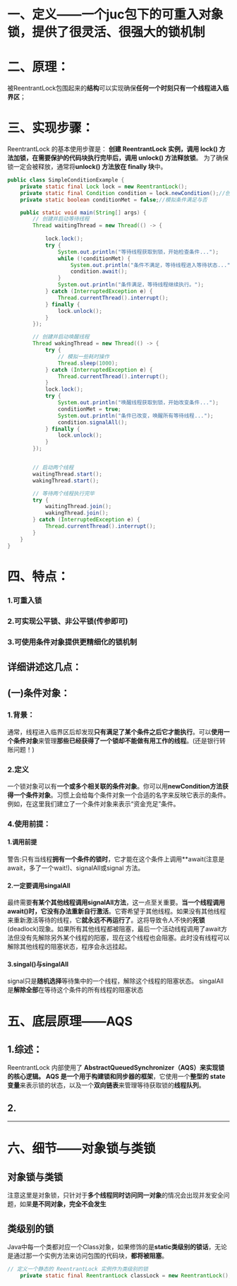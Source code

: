 # 一、定义——一个juc包下的可重入对象锁，提供了很灵活、很强大的锁机制

# 二、原理：
被ReentrantLock包围起来的**结构**可以实现确保**任何一个时刻只有一个线程进入临界区**；

# 三、实现步骤：
ReentrantLock 的基本使用步骤是：
**创建 ReentrantLock 实例，调用 lock() 方法加锁，在需要保护的代码块执行完毕后，调用 unlock() 方法释放锁**。
为了确保锁一定会被释放，通常将**unlock() 方法放在 finally 块**中。



```java
public class SimpleConditionExample {
    private static final Lock lock = new ReentrantLock();
    private static final Condition condition = lock.newCondition();//创建基于lock对象的条件变量！
    private static boolean conditionMet = false;//模拟条件满足与否

    public static void main(String[] args) {
        // 创建并启动等待线程
        Thread waitingThread = new Thread(() -> {
            
            lock.lock();
            try {
                System.out.println("等待线程获取到锁，开始检查条件...");
                while (!conditionMet) {
                    System.out.println("条件不满足，等待线程进入等待状态...");
                    condition.await();
                }
                System.out.println("条件满足，等待线程继续执行。");
            } catch (InterruptedException e) {
                Thread.currentThread().interrupt();
            } finally {
                lock.unlock();
            }
        });

        // 创建并启动唤醒线程
        Thread wakingThread = new Thread(() -> {
            try {
                // 模拟一些耗时操作
                Thread.sleep(1000);
            } catch (InterruptedException e) {
                Thread.currentThread().interrupt();
            }
            lock.lock();
            try {
                System.out.println("唤醒线程获取到锁，开始改变条件...");
                conditionMet = true;
                System.out.println("条件已改变，唤醒所有等待线程...");
                condition.signalAll();
            } finally {
                lock.unlock();
            }
        });


        // 启动两个线程
        waitingThread.start();
        wakingThread.start();

        // 等待两个线程执行完毕
        try {
            waitingThread.join();
            wakingThread.join();
        } catch (InterruptedException e) {
            Thread.currentThread().interrupt();
        }
    }
}
```


# 四、特点：
### 1.可重入锁

### 2.可实现公平锁、非公平锁(传参即可)

### 3.可使用条件对象提供更精细化的锁机制

## 详细讲述这几点：


## (一)条件对象：
### 1.背景：
通常，线程进入临界区后却发现**只有满足了某个条件之后它才能执行**。可以**使用一个条件对象**来管理**那些已经获得了一个锁却不能做有用工作的线程**。(还是银行转账问题！)


### 2.定义
一个锁对象可以有**一个或多个相关联的条件对象**。你可以用**newCondition方法获得一个条件对象**。习惯上会给每个条件对象一个合适的名字来反映它表示的条件。例如，在这里我们建立了一个条件对象来表示“资金充足”条件。




### 4.使用前提：

#### 1.调用前提
 警告:只有当线程**拥有一个条件的锁时**，它才能在这个条件上调用**await(注意是await，多了一个wait!)、signalAll或signal 方法。

#### 2.一定要调用singalAll
 最终需要**有某个其他线程调用signalAll方法**，这一点至关重要。**当一个线程调用await()时，它没有办法重新自行激活**。它寄希望于其他线程。如果没有其他线程来重新激活等待的线程，它**就永远不再运行了**。这将导致令人不快的**死锁**(deadlock)现象。如果所有其他线程都被阻塞，最后一个活动线程调用了await方法但没有先解除另外某个线程的阳塞，现在这个线程也会阻塞。此时没有线程可以解除其他线程的阻塞状态，程序会永远挂起。

#### 3.singal()与singalAll
 signal只是**随机选择**等待集中的一个线程，解除这个线程的阻塞状态。
 singalAll是**解除全部**在等待这个条件的所有线程的阻塞状态


# 五、底层原理——AQS
## 1.综述：
ReentrantLock 内部使用了 **AbstractQueuedSynchronizer（AQS）**来实现锁的核心逻辑。
AQS 是一个用于**构建锁和同步器的框架**，它使用一个**整型的 state 变量**来表示锁的状态，以及一个**双向链表**来管理等待获取锁的**线程队列**。

## 2.




---
# 六、细节——对象锁与类锁

## 对象锁与类锁
 注意这里是对象锁，只针对于**多个线程同时访问同一对象**的情况会出现并发安全问题，如果**是不同对象，完全不会发生**
 
## 类级别的锁
  Java中每一个类都对应一个Class对象，如果修饰的是**static类级别的锁话**，无论是通过那一个实例方法来访问包围的代码块，**都将被阻塞**。

```java
// 定义一个静态的 ReentrantLock 实例作为类级别的锁
    private static final ReentrantLock classLock = new ReentrantLock();
```